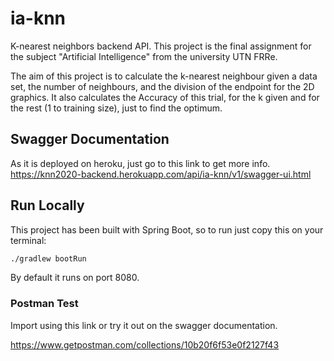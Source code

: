 # ia-knn
K-nearest neighbors backend API. This project is the final assignment for the subject "Artificial Intelligence" from the university UTN FRRe.

The aim of this project is to calculate the k-nearest neighbour given a data set, the number of neighbours, and the division of the endpoint for the 2D graphics.
It also calculates the Accuracy of this trial, for the k given and for the rest (1 to training size), just to find the optimum.

## Swagger Documentation
As it is deployed on heroku, just go to this link to get more info.
https://knn2020-backend.herokuapp.com/api/ia-knn/v1/swagger-ui.html

## Run Locally

This project has been built with Spring Boot, so to run just copy this on your terminal:

```bash
./gradlew bootRun
```

By default it runs on port 8080.

### Postman Test

Import using this link or try it out on the swagger documentation.

https://www.getpostman.com/collections/10b20f6f53e0f2127f43

